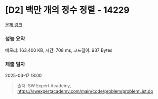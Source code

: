 # [D2] 백만 개의 정수 정렬 - 14229 

[문제 링크](https://swexpertacademy.com/main/code/problem/problemDetail.do?contestProbId=AX_Y-4T6-yoDFAVy) 

### 성능 요약

메모리: 163,400 KB, 시간: 708 ms, 코드길이: 937 Bytes

### 제출 일자

2025-03-17 18:00



> 출처: SW Expert Academy, https://swexpertacademy.com/main/code/problem/problemList.do